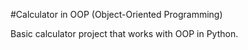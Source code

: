 #Calculator in OOP (Object-Oriented Programming)

Basic calculator project that works with OOP in Python.
